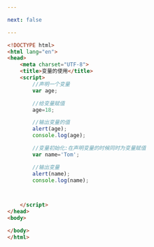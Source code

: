 ```yaml
---

next: false

---
```




<BlogInfo id="234" title="3.变量的使用" author="白日梦想猿" pv=0 read_times=0 pre_cost_time="0分20秒" category="js学习" tag_list="['js学习']" create_time="2020.08.01 13:55:21" update_time="2020.08.01 13:59:07" />

```html
<!DOCTYPE html>
<html lang="en">
<head>
    <meta charset="UTF-8">
    <title>变量的使用</title>
    <script>
        //声明一个变量
        var age;

        //给变量赋值
        age=18;

        //输出变量的值
        alert(age);
        console.log(age);

        //变量初始化:在声明变量的时候同时为变量赋值
        var name='Tom';

        //输出变量
        alert(name);
        console.log(name);



    </script>
</head>
<body>

</body>
</html>
```



<ActionBox />
